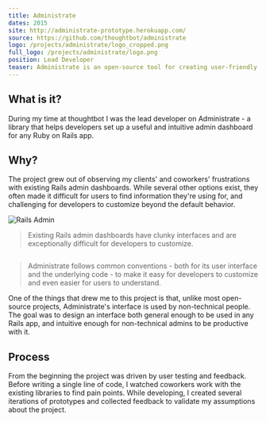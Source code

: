 ```yaml
---
title: Administrate
dates: 2015
site: http://administrate-prototype.herokuapp.com/
source: https://github.com/thoughtbot/administrate
logo: /projects/administrate/logo_cropped.png
full_logo: /projects/administrate/logo.png
position: Lead Developer
teaser: Administrate is an open-source tool for creating user-friendly and developer-friendly admin dashboards in Rails apps.  I was the lead developer on the project and took the library from concept to launch, with several rounds of user testing along the way.
---
```


## What is it?

During my time at thoughtbot
I was the lead developer on Administrate -
a library that helps developers set up a useful and intuitive admin dashboard
for any Ruby on Rails app.

## Why?

The project grew out of observing my clients' and coworkers' frustrations with
existing Rails admin dashboards.
While several other options exist,
they often made it difficult for users to find information they're using for,
and challenging for developers to customize beyond the default behavior.

<div class="screenshots">
  <aside class="screenshot">
    <img alt="Rails Admin" src="/projects/administrate/rails_admin.png" />
    <blockquote>
    Existing Rails admin dashboards have clunky interfaces
    and are exceptionally difficult for developers to customize.
    </blockquote>
  </aside>

  <aside class="screenshot">
    <img alt="" src="/projects/administrate/index.png" />
    <blockquote>
    Administrate follows common conventions -
    both for its user interface and the underlying code -
    to make it easy for developers to customize
    and even easier for users to understand.
    </blockquote>
  </aside>
</div>

One of the things that drew me to this project is that,
unlike most open-source projects,
Administrate's interface is used by non-technical people.
The goal was to design an interface both general enough
to be used in any Rails app,
and intuitive enough for non-technical admins to be productive with it.

## Process

From the beginning the project was driven by user testing and feedback.
Before writing a single line of code,
I watched coworkers work with the existing libraries to find pain points.
While developing,
I created several iterations of prototypes
and collected feedback to validate my assumptions about the project.
